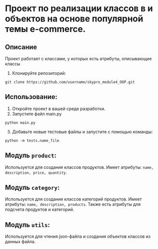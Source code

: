 # Проект по реализации классов в и объектов на основе популярной темы e-commerce.

## Описание

Проект работает с классами, у которых есть атрибуты, описывающие классы

1. Клонируйте репозиторий:
```
git clone https://github.com/username/skypro_module4_OOP.git
```

## Использование:

1. Откройте проект в вашей среде разработки.
2. Запустите файл main.py
```
python main.py
```
3. Добавьте новые тестовые файлы и запустите с помощью команды:

```
python -m tests.name_file
```
## Модуль `product`:

Используется для создания классов продуктов.
Имеет атрибуты: `name, description, price, quantity`.

## Модуль `category`:

Используется для создания классов категорий продуктов.
Имеет атрибуты: `name, description, products`. Также есть атрибуты для подсчета продуктов и категорий.

## Модуль `utils`:
Используется для чтения json-файла и создания объектов классов из данных файла.